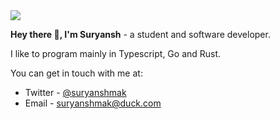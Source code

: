 <img src="https://github.com/suryanshmak/suryanshmak/blob/main/public/ProfileBanner.gif"  />

**Hey there 👋, I'm Suryansh** - a student and software developer.

I like to program mainly in Typescript, Go and Rust.

You can get in touch with me at:

- Twitter - <a href="https://twitter.com/suryanshmak">@suryanshmak</a>
- Email - <a href="mailto:suryanshmak@duck.com">suryanshmak@duck.com</a>

<!-- @import "[TOC]" {cmd="toc" depthFrom=1 depthTo=6 orderedList=false} -->
